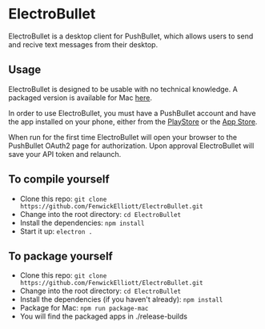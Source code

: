 # ElectroBullet

ElectroBullet is a desktop client for PushBullet, which allows users to send and recive text messages from their desktop.

## Usage

ElectroBullet is designed to be usable with no technical knowledge. A packaged version is available for Mac [here](https://fenwickelliott.io/ElectroBullet.html).

In order to use ElectroBullet, you must have a PushBullet account and have the app installed on your phone, either from the [PlayStore](https://play.google.com/store/apps/details?id=com.pushbullet.android&referrer=utm_source%3Dpushbullet.com) or the [App Store](https://itunes.apple.com/us/app/pushbullet/id810352052?ls=1&mt=8).

When run for the first time ElectroBullet will open your browser to the PushBullet OAuth2 page for authorization. Upon approval ElectroBullet will save your API token and relaunch.

## To compile yourself
* Clone this repo: `git clone https://github.com/FenwickElliott/ElectroBullet.git`
* Change into the root directory: `cd ElectroBullet`
* Install the dependencies: `npm install`
* Start it up: `electron .`

## To package yourself
* Clone this repo: `git clone https://github.com/FenwickElliott/ElectroBullet.git`
* Change into the root directory: `cd ElectroBullet`
* Install the dependencies (if you haven't already): `npm install`
* Package for Mac: `npm run package-mac`
* You will find the packaged apps in ./release-builds